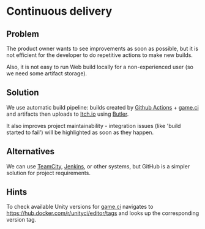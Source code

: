 # Continuous delivery

## Problem

The product owner wants to see improvements as soon as possible, but it is not efficient for the developer to do repetitive actions to make new builds.

Also, it is not easy to run Web build locally for a non-experienced user (so we need some artifact storage).

## Solution

We use automatic build pipeline: builds created by [Github Actions](https://docs.github.com/en/actions) + [game.ci](https://game.ci/) and artifacts then uploads to [Itch.io](https://itch.io) using [Butler](https://itch.io/docs/butler).

It also improves project maintainability - integration issues (like 'build started to fail') will be highlighted as soon as they happen.

## Alternatives

We can use [TeamCity](https://www.jetbrains.com/teamcity/), [Jenkins](), or other systems, but GitHub is a simpler solution for project requirements.

## Hints

To check available Unity versions for [game.ci](https://game.ci/) navigates to https://hub.docker.com/r/unityci/editor/tags and looks up the corresponding version tag.